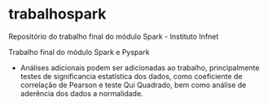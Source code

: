 # trabalhospark
Repositório do trabalho final do módulo Spark - Instituto Infnet

Trabalho final do módulo Spark e Pyspark

- Análises adicionais podem ser adicionadas ao trabalho, principalmente testes de significancia estatística dos dados, como coeficiente de correlação de Pearson e teste Qui Quadrado, bem como análise de aderência dos dados a normalidade.
